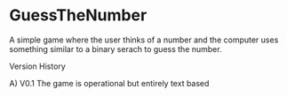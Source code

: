 # GuessTheNumber

A simple game where the user thinks of a number and the computer uses something similar to a binary serach to guess the number.

Version History

A) V0.1 The game is operational but entirely text based
